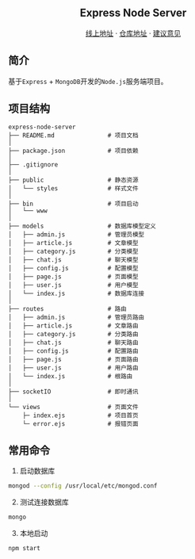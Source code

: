 <h2 align="center">Express Node Server</h2>
<p align="center">
    <a href="https://express-node-server.herokuapp.com/swagger" target="_blank">线上地址</a>
    ·
    <a href="https://github.com/Snail-Lu/node-express-server" target="_blank">仓库地址</a>
    ·
    <a href="https://github.com/Snail-Lu/node-express-server/issues" target="_blank">建议意见</a>
</p>

## 简介 
基于`Express` + `MongoDB`开发的`Node.js`服务端项目。

## 项目结构
```
express-node-server
├── README.md               # 项目文档
│
├── package.json            # 项目依赖
│
├── .gitignore
│
├── public                  # 静态资源
│   └── styles              # 样式文件 
│
├── bin                     # 项目启动
│   └── www
│
├── models                  # 数据库模型定义
│   ├── admin.js            # 管理员模型
│   ├── article.js          # 文章模型
│   ├── category.js         # 分类模型
│   ├── chat.js             # 聊天模型
│   ├── config.js           # 配置模型
│   ├── page.js             # 页面模型
│   ├── user.js             # 用户模型
│   └── index.js            # 数据库连接
│
├── routes                  # 路由
│   ├── admin.js            # 管理员路由
│   ├── article.js          # 文章路由
│   ├── category.js         # 分类路由
│   ├── chat.js             # 聊天路由
│   ├── config.js           # 配置路由
│   ├── page.js             # 页面路由
│   ├── user.js             # 用户路由
│   └── index.js            # 根路由
│
├── socketIO                # 即时通讯
│   
└── views                   # 页面文件
    ├─ index.ejs            # 项目首页
    └─ error.ejs            # 报错页面

```

## 常用命令
1. 启动数据库
```bash
mongod --config /usr/local/etc/mongod.conf
```
2. 测试连接数据库

```bash
mongo
```

3. 本地启动
```bash
npm start
```

